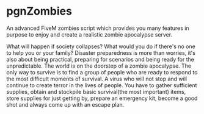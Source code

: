 # pgnZombies
An advanced FiveM zombies script which provides you many features in purpose to enjoy and create a realistic zombie apocalypse server.

What will happen if society collapses? What would you do if there's no one to help you or your family? Disaster preparedness is more than worries, it's also about being practical, preparing for scenarios and being ready for the unpredictable. The world is on the doorstep of a zombie apocalypse. The only way to survive is to find a group of people who are ready to respond to the most difficult moments of survival. A virus who will not stop and will continue to create terror in the lives of people. You have to gather sufficient supplies, obtain and stockpile basic survival(the most important) items, store supplies for just getting by, prepare an emergency kit, become a good shot and always come up with an escape plan.
